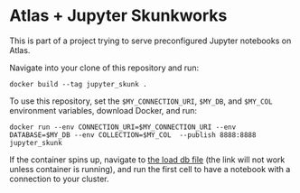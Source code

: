 # Atlas + Jupyter Skunkworks

This is part of a project trying to serve preconfigured Jupyter notebooks on Atlas.

Navigate into your clone of this repository and run:

`docker build --tag jupyter_skunk .`

To use this repository, set the `$MY_CONNECTION_URI`, `$MY_DB`, and `$MY_COL`
environment variables, download Docker, and run:

`docker run --env CONNECTION_URI=$MY_CONNECTION_URI --env DATABASE=$MY_DB --env
COLLECTION=$MY_COL  --publish 8888:8888 jupyter_skunk`

If the container spins up, navigate to [the load db
file](http://localhost:8888/lab/tree/load_db.ipynb) (the link will not work
unless container is running), and run the first cell to have a notebook with a
connection to your cluster. 
